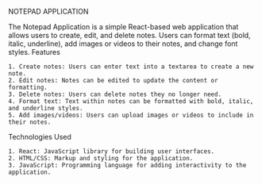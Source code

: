 NOTEPAD APPLICATION

The Notepad Application is a simple React-based web application that allows users to create, edit, and delete notes. Users can format text (bold, italic, underline), add images or videos to their notes, and change font styles.
Features

    1. Create notes: Users can enter text into a textarea to create a new note.
    2. Edit notes: Notes can be edited to update the content or formatting.
    3. Delete notes: Users can delete notes they no longer need.
    4. Format text: Text within notes can be formatted with bold, italic, and underline styles.
    5. Add images/videos: Users can upload images or videos to include in their notes.

Technologies Used

    1. React: JavaScript library for building user interfaces.
    2. HTML/CSS: Markup and styling for the application.
    3. JavaScript: Programming language for adding interactivity to the application.
